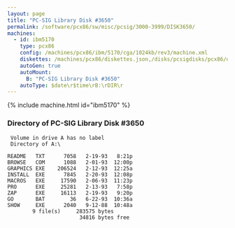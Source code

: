 ```yaml
---
layout: page
title: "PC-SIG Library Disk #3650"
permalink: /software/pcx86/sw/misc/pcsig/3000-3999/DISK3650/
machines:
  - id: ibm5170
    type: pcx86
    config: /machines/pcx86/ibm/5170/cga/1024kb/rev3/machine.xml
    diskettes: /machines/pcx86/diskettes.json,/disks/pcsigdisks/pcx86/diskettes.json
    autoGen: true
    autoMount:
      B: "PC-SIG Library Disk #3650"
    autoType: $date\r$time\rB:\rDIR\r
---
```


{% include machine.html id="ibm5170" %}

### Directory of PC-SIG Library Disk #3650

     Volume in drive A has no label
     Directory of A:\

    README   TXT      7058   2-19-93   8:21p
    BROWSE   COM      1088   2-01-93  12:00p
    GRAPHICS EXE    206524   2-12-93  12:25a
    INSTALL  EXE      7845   2-20-93  12:08p
    MACROS   EXE     17590   2-06-93  11:23p
    PRO      EXE     25281   2-13-93   7:58p
    ZAP      EXE     16113   2-19-93   9:20p
    GO       BAT        36   6-22-93  10:36a
    SHOW     EXE      2040   9-12-88  10:48a
            9 file(s)     283575 bytes
                           34816 bytes free
